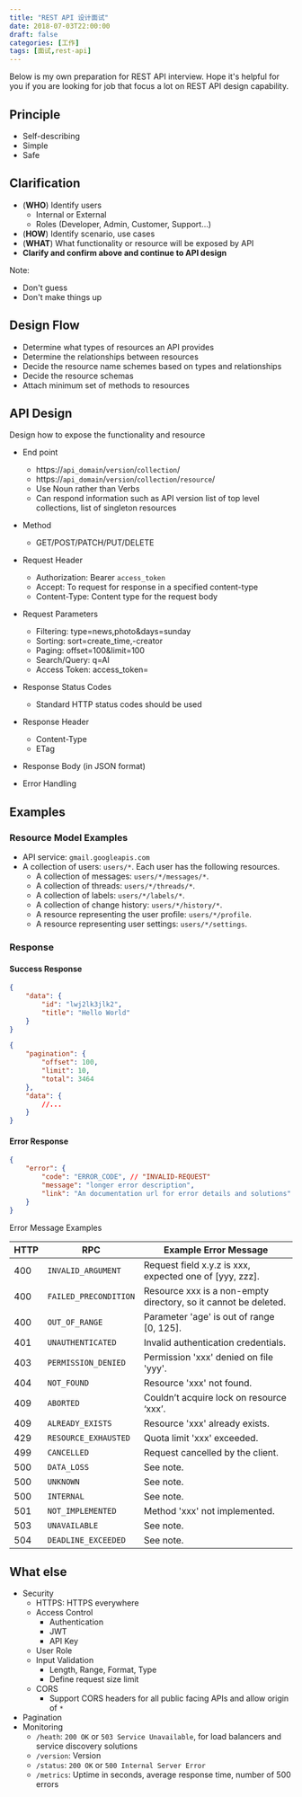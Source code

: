 ```yaml
---
title: "REST API 设计面试"
date: 2018-07-03T22:00:00
draft: false
categories: [工作]
tags: [面试,rest-api]
---
```


Below is my own preparation for REST API interview. Hope it's helpful for you if you are looking for job that focus a lot on REST API design capability.

## Principle

- Self-describing
- Simple
- Safe

## Clarification

* (**WHO**) Identify users
	* Internal or External
	* Roles (Developer, Admin, Customer, Support...)
* (**HOW**) Identify scenario, use cases
* (**WHAT**) What functionality or resource will be exposed by API
* **Clarify and confirm above and continue to API design** 

Note:

- Don't guess
- Don't make things up

## Design Flow

- Determine what types of resources an API provides
- Determine the relationships between resources
- Decide the resource name schemes based on types and relationships
- Decide the resource schemas
- Attach minimum set of methods to resources

## API Design

Design how to expose the functionality and resource

- End point

	- https://`api_domain`/`version`/`collection`/
	- https://`api_domain`/`version`/`collection`/`resource`/
	- Use Noun rather than Verbs
	- Can respond information such as API version list of top level collections, list of singleton resources

- Method

	- GET/POST/PATCH/PUT/DELETE

- Request Header

	- Authorization: Bearer `access_token`
	- Accept: To request for response in a specified content-type
	- Content-Type: Content type for the request body

- Request Parameters

	- Filtering: type=news,photo&days=sunday
	- Sorting: sort=create_time,-creator
	- Paging: offset=100&limit=100
	- Search/Query: q=AI
	- Access Token: access_token=

- Response Status Codes

	- Standard HTTP status codes should be used

- Response Header

	- Content-Type
	- ETag

- Response Body (in JSON format)

- Error Handling

## Examples

### Resource Model Examples

- API service: `gmail.googleapis.com`
- A collection of users: `users/*`. Each user has the following resources.
	- A collection of messages: `users/*/messages/*`.
	- A collection of threads: `users/*/threads/*`.
	- A collection of labels: `users/*/labels/*`.
	- A collection of change history: `users/*/history/*`.
	- A resource representing the user profile: `users/*/profile`.
	- A resource representing user settings: `users/*/settings`.

### Response

#### Success Response

```json
{
    "data": {
        "id": "lwj2lk3jlk2",
        "title": "Hello World"
    }
}
```

```json
{
    "pagination": {
        "offset": 100,
        "limit": 10,
        "total": 3464
    },
    "data": {
		//...
    }
}
```

#### Error Response

```json
{
    "error": {
 		"code": "ERROR_CODE", // "INVALID-REQUEST"
        "message": "longer error description", 
        "link": "An documentation url for error details and solutions"       
    }
}
```

Error Message Examples

| HTTP | RPC                   | Example Error Message                                        |
| ---- | --------------------- | ------------------------------------------------------------ |
| 400  | `INVALID_ARGUMENT`    | Request field x.y.z is xxx, expected one of [yyy, zzz].      |
| 400  | `FAILED_PRECONDITION` | Resource xxx is a non-empty directory, so it cannot be deleted. |
| 400  | `OUT_OF_RANGE`        | Parameter 'age' is out of range [0, 125].                    |
| 401  | `UNAUTHENTICATED`     | Invalid authentication credentials.                          |
| 403  | `PERMISSION_DENIED`   | Permission 'xxx' denied on file 'yyy'.                       |
| 404  | `NOT_FOUND`           | Resource 'xxx' not found.                                    |
| 409  | `ABORTED`             | Couldn’t acquire lock on resource ‘xxx’.                     |
| 409  | `ALREADY_EXISTS`      | Resource 'xxx' already exists.                               |
| 429  | `RESOURCE_EXHAUSTED`  | Quota limit 'xxx' exceeded.                                  |
| 499  | `CANCELLED`           | Request cancelled by the client.                             |
| 500  | `DATA_LOSS`           | See note.                                                    |
| 500  | `UNKNOWN`             | See note.                                                    |
| 500  | `INTERNAL`            | See note.                                                    |
| 501  | `NOT_IMPLEMENTED`     | Method 'xxx' not implemented.                                |
| 503  | `UNAVAILABLE`         | See note.                                                    |
| 504  | `DEADLINE_EXCEEDED`   | See note.                                                    |


## What else

- Security
	- HTTPS: HTTPS everywhere
	- Access Control
		- Authentication
		- JWT
		- API Key
	- User Role
	- Input Validation
		- Length, Range, Format, Type
		- Define request size limit
	- CORS
		- Support CORS headers for all public facing APIs and allow origin of `*`
- Pagination
- Monitoring
	- `/heath`: `200 OK` or `503 Service Unavailable`, for load balancers and service discovery solutions
	- `/version`: Version
	- `/status`: `200 OK` or `500 Internal Server Error`
	- `/metrics`: Uptime in seconds, average response time, number of 500 errors